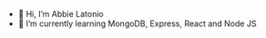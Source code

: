 <meta name="google-site-verification" content="Wz2e-TggXjfXmpI0yenCAqdnb66GDYIxXLPpKg9ZYS0" />

- 👋 Hi, I’m Abbie Latonio
- 🌱 I’m currently learning MongoDB, Express, React and Node JS

<!---
abbielatonio/abbielatonio is a ✨ special ✨ repository because its `README.md` (this file) appears on your GitHub profile.
You can click the Preview link to take a look at your changes.
--->
